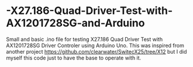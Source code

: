 # -X27.186-Quad-Driver-Test-with-AX1201728SG-and-Arduino
Small and basic .ino file for testing X27.186 Quad Driver Test with AX1201728SG Driver Controler using Arduino Uno. This was inspired from another project https://github.com/clearwater/SwitecX25/tree/X12 but I did myself this code just to have the base to operate with it.
